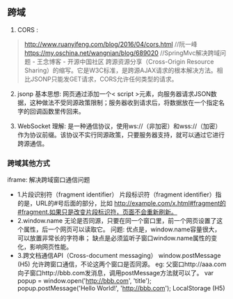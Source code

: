 
## 跨域

1. CORS : 
  > http://www.ruanyifeng.com/blog/2016/04/cors.html  //阮一峰
  > https://my.oschina.net/wangnian/blog/689020 //SpringMvc解决跨域问题 - 王念博客 - 开源中国社区
  跨源资源分享（Cross-Origin Resource Sharing）的缩写。它是W3C标准，是跨源AJAX请求的根本解决方法。相比JSONP只能发GET请求，CORS允许任何类型的请求。

2. jsonp
  基本思想: 
    网页通过添加一个< script >元素，向服务器请求JSON数据，这种做法不受同源政策限制；服务器收到请求后，将数据放在一个指定名字的回调函数里传回来。

3. WebSocket
  理解:
    是一种通信协议，使用ws://（非加密）和wss://（加密）作为协议前缀。该协议不实行同源政策，只要服务器支持，就可以通过它进行跨源通信。


### 跨域其他方式

iframe: 解决跨域窗口通信问题
  * 1.片段识别符（fragment identifier）
      片段标识符（fragment identifier）指的是，URL的#号后面的部分，比如
      http://example.com/x.html#fragment的#fragment.如果只是改变片段标识符，页面不会重新刷新。
  * 2.window.name
      无论是否同源，只要在同一个窗口里，前一个网页设置了这个属性，后一个网页可以读取它。
      问题:
        优点是，window.name容量很大，可以放置非常长的字符串；
        缺点是必须监听子窗口window.name属性的变化，影响网页性能。
  * 3.跨文档通信API（Cross-document messaging）
    window.postMessage (H5) 允许跨窗口通信，不论这两个窗口是否同源。
      eg: 
        父窗口http://aaa.com向子窗口http://bbb.com发消息，调用postMessage方法就可以了。
        var popup = window.open('http://bbb.com', 'title');
        popup.postMessage('Hello World!', 'http://bbb.com');
    LocalStorage (H5)





